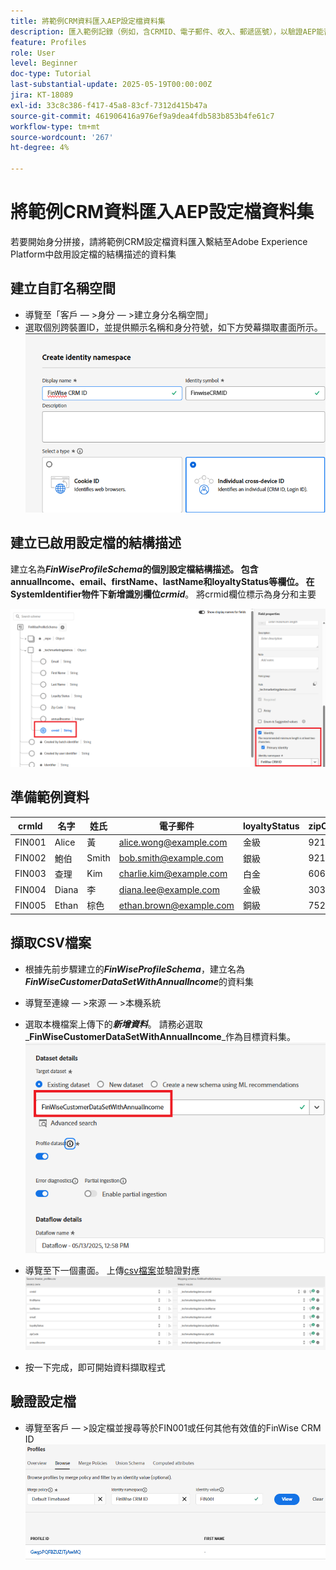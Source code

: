 ```yaml
---
title: 將範例CRM資料匯入AEP設定檔資料集
description: 匯入範例記錄（例如，含CRMID、電子郵件、收入、郵遞區號），以驗證AEP能否根據ECID等共用識別碼，正確地將那些設定檔與匿名Web訪客拼接。
feature: Profiles
role: User
level: Beginner
doc-type: Tutorial
last-substantial-update: 2025-05-19T00:00:00Z
jira: KT-18089
exl-id: 33c8c386-f417-45a8-83cf-7312d415b47a
source-git-commit: 461906416a976ef9a9dea4fdb583b853b4fe61c7
workflow-type: tm+mt
source-wordcount: '267'
ht-degree: 4%

---
```


# 將範例CRM資料匯入AEP設定檔資料集

若要開始身分拼接，請將範例CRM設定檔資料匯入繫結至Adobe Experience Platform中啟用設定檔的結構描述的資料集

## 建立自訂名稱空間

* 導覽至「客戶 — >身分 — >建立身分名稱空間」
* 選取個別跨裝置ID，並提供顯示名稱和身分符號，如下方熒幕擷取畫面所示。
  ![自訂名稱空間](assets/custom-namespace.png)

## 建立已啟用設定檔的結構描述

建立名為&#x200B;**_FinWiseProfileSchema_**的個別設定檔結構描述。 包含annualIncome、email、firstName、lastName和loyaltyStatus等欄位。
在SystemIdentifier物件下新增識別欄位**_crmid_**。 將crmid欄位標示為身分和主要


![設定檔結構描述](assets/finwise-profile-schema.png)

## 準備範例資料

| crmId | 名字 | 姓氏 | 電子郵件 | loyaltyStatus | zipCode | 年收入 |
|--------|-----------|----------|-------------------------|---------------|---------|--------------|
| FIN001 | Alice | 黃 | alice.wong@example.com | 金級 | 92128 | 120000 |
| FIN002 | 鮑伯 | Smith | bob.smith@example.com | 銀級 | 92126 | 85000 |
| FIN003 | 查理 | Kim | charlie.kim@example.com | 白金 | 60614 | 175000 |
| FIN004 | Diana | 李 | diana.lee@example.com | 金級 | 30303 | 98000 |
| FIN005 | Ethan | 棕色 | ethan.brown@example.com | 銅級 | 75201 | 60000 |

## 擷取CSV檔案

* 根據先前步驟建立的&#x200B;**_FinWiseProfileSchema_**，建立名為&#x200B;**_FinWiseCustomerDataSetWithAnnualIncome_**&#x200B;的資料集

* 導覽至連線 — >來源 — >本機系統
* 選取本機檔案上傳下的&#x200B;**_新增資料_**。 請務必選取&#x200B;_**FinWiseCustomerDataSetWithAnnualIncome**_作為目標資料集。
  ![擷取 — csv](assets/ingest-csv-into-dataset.png)
* 導覽至下一個畫面。 上傳[csv檔案](assets/finwise_profiles.csv)並驗證對應
  ![對映](assets/mappings.png)

* 按一下完成，即可開始資料擷取程式

## 驗證設定檔

* 導覽至客戶 — >設定檔並搜尋等於FIN001或任何其他有效值的FinWise CRM ID
  ![驗證設定檔](assets/verify-profiles.png)
